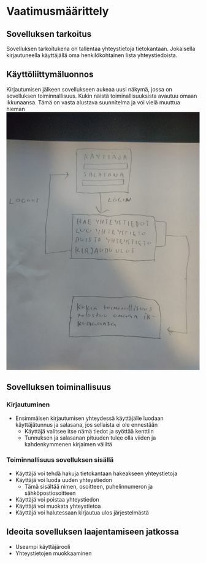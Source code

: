 # Vaatimusmäärittely
## Sovelluksen tarkoitus
Sovelluksen tarkoitukena on tallentaa yhteystietoja tietokantaan. Jokaisella kirjautuneella käyttäjällä oma henkilökohtainen lista yhteystiedoista.
## Käyttöliittymäluonnos
Kirjautumisen jälkeen sovellukseen aukeaa uusi näkymä, jossa on sovelluksen toiminnallisuus. Kukin näistä toiminallisuuksista avautuu omaan ikkunaansa. Tämä on vasta alustava suunnitelma ja voi vielä muuttua hieman<br>
![image](https://github.com/vaisajuh/ot-harjoitustyo/blob/master/dokumentaatio/kuvat/luonnos.png)
## Sovelluksen toiminallisuus
### Kirjautuminen
- Ensimmäisen kirjautumisen yhteydessä käyttäjälle luodaan käyttäjätunnus ja salasana, jos sellaista ei ole ennestään
  - Käyttäjä valitsee itse nämä tiedot ja syöttää kenttiin
  - Tunnuksen ja salasanan pituuden tulee olla viiden ja kahdenkymmenen kirjaimen väliltä
### Toiminnallisuus sovelluksen sisällä
- Käyttäjä voi tehdä hakuja tietokantaan hakeakseen yhteystietoja
- Käyttäjä voi luoda uuden yhteystiedon
  - Tämä sisältää nimen, osoitteen, puhelinnumeron ja sähköpostiosoitteen
- Käyttäjä voi poistaa yhteystiedon
- Käyttäjä voi muokata yhteystietoa
- Käyttäjä voi halutessaan kirjautua ulos järjestelmästä
## Ideoita sovelluksen laajentamiseen jatkossa
- Useampi käyttäjärooli
- Yhteystietojen muokkaaminen

